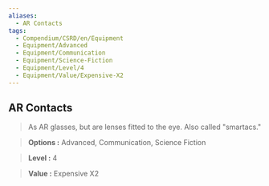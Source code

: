 ```yaml
---
aliases:
  - AR Contacts
tags:
  - Compendium/CSRD/en/Equipment
  - Equipment/Advanced
  - Equipment/Communication
  - Equipment/Science-Fiction
  - Equipment/Level/4
  - Equipment/Value/Expensive-X2
---
```

    
      
## AR Contacts      
      
>As AR glasses, but are lenses fitted to the eye. Also called "smartacs."      
> **Options :** Advanced, Communication, Science Fiction      
> **Level :** 4      
> **Value :** Expensive X2